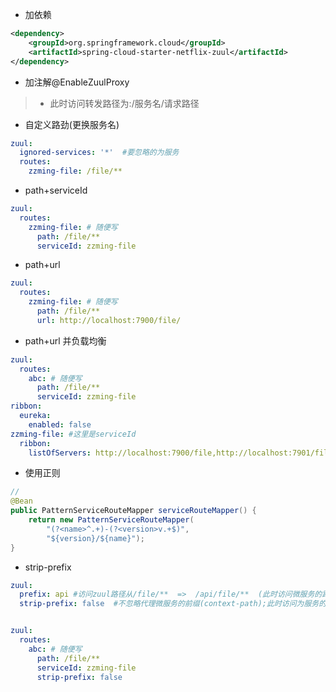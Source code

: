 * 加依赖
```xml
<dependency>
	<groupId>org.springframework.cloud</groupId>
	<artifactId>spring-cloud-starter-netflix-zuul</artifactId>
</dependency>
```
* 加注解@EnableZuulProxy
>* 此时访问转发路径为:/服务名/请求路径
* 自定义路劲(更换服务名)
```yml
zuul:
  ignored-services: '*'  #要忽略的为服务
  routes:
    zzming-file: /file/**
```
* path+serviceId
```yml
zuul:
  routes:
    zzming-file: # 随便写
      path: /file/**
      serviceId: zzming-file
```
* path+url
```yml
zuul:
  routes:
    zzming-file: # 随便写
      path: /file/**
      url: http://localhost:7900/file/
```
* path+url 并负载均衡
```yml
zuul:
  routes:
    abc: # 随便写
      path: /file/**
      serviceId: zzming-file
ribbon:
  eureka:
    enabled: false
zzming-file: #这里是serviceId
  ribbon:
    listOfServers: http://localhost:7900/file,http://localhost:7901/file
```
* 使用正则
```java
// 
@Bean
public PatternServiceRouteMapper serviceRouteMapper() {
    return new PatternServiceRouteMapper(
        "(?<name>^.+)-(?<version>v.+$)",
        "${version}/${name}");
}
```
* strip-prefix
```yml
zuul:
  prefix: api #访问zuul路径从/file/**  =>  /api/file/**  (此时访问微服务的路径时/file/**)
  strip-prefix: false  #不忽略代理微服务的前缀(context-path);此时访问为服务的路径是/api/file/**


zuul:
  routes:
    abc: # 随便写
      path: /file/**
      serviceId: zzming-file
      strip-prefix: false
```
